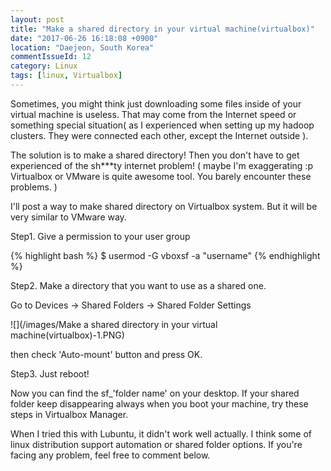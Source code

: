 ```yaml
---
layout: post
title: "Make a shared directory in your virtual machine(virtualbox)"
date: "2017-06-26 16:18:08 +0900"
location: "Daejeon, South Korea"
commentIssueId: 12
category: Linux
tags: [linux, Virtualbox]
---
```


Sometimes, you might think just downloading some files inside of your virtual machine is useless. That may come from the Internet speed or something special situation( as I experienced when setting up my hadoop clusters. They were connected each other, except  the Internet outside ).

The solution is to make a shared directory! Then you don't have to get experienced of the sh***ty internet problem! ( maybe I'm exaggerating :p Virtualbox or VMware is quite awesome tool. You barely encounter these problems. )

I'll post a way to make shared directory on Virtualbox system. But it will be very similar to VMware way.

Step1. Give a permission to your user group

{% highlight bash %}
$ usermod -G vboxsf -a "username"
{% endhighlight %}

Step2. Make a directory that you want to use as a shared one.

Go to Devices -> Shared Folders -> Shared Folder Settings

![](/images/Make a shared directory in your virtual machine(virtualbox)-1.PNG)

then check 'Auto-mount' button and press OK.

Step3. Just reboot!

Now you can find the sf_'folder name' on your desktop. If your shared folder keep disappearing always when you boot your machine, try these steps in Virtualbox Manager.

When I tried this with Lubuntu, it didn't work well actually. I think some of linux distribution support automation or shared folder options. If you're facing any problem, feel free to comment below.
